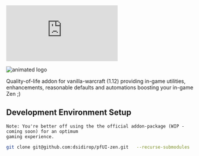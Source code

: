 ![pfUI Zen](https://latex.codecogs.com/svg.latex?%5Cfn_jvn%20%5Chuge%20%5Ctextup%7B%5CLARGE%5Ctextbf%7B%7B%5Ccolor%7BCyan%7Dpf%7D%7B%5Ccolor%7BOrange%7DUI%7D%5C%20%5Chuge%7B%5Ccolor%7BEmerald%7DZen%7D%7D%7D)

![animated logo](https://github.com/user-attachments/assets/69fe593e-fd3f-4ef7-bce5-529da65d5132)

Quality-of-life addon for vanilla-warcraft (1.12) providing in-game utilities, enhancements, reasonable defaults and automations boosting your in-game Zen ;)

## Development Environment Setup

    Note: You're better off using the the official addon-package (WIP - coming soon) for an optimum
    gaming experience.

```bash
git clone git@github.com:dsidirop/pfUI-zen.git   --recurse-submodules
```

